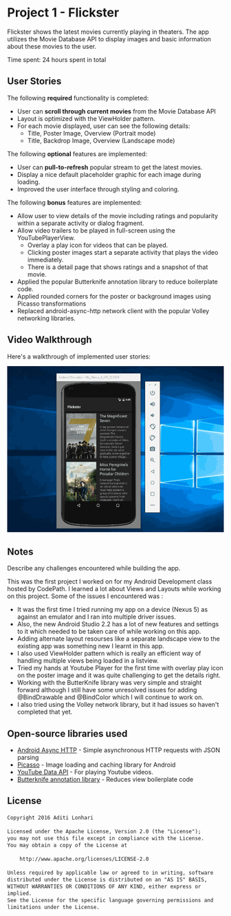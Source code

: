 # Project 1 - Flickster

Flickster shows the latest movies currently playing in theaters. The app utilizes the Movie Database API to display images and basic information about these movies to the user.

Time spent: 24 hours spent in total

## User Stories

The following **required** functionality is completed:

* User can **scroll through current movies** from the Movie Database API
* Layout is optimized with the ViewHolder pattern.
* For each movie displayed, user can see the following details:
  * Title, Poster Image, Overview (Portrait mode)
  * Title, Backdrop Image, Overview (Landscape mode)

The following **optional** features are implemented:

* User can **pull-to-refresh** popular stream to get the latest movies.
* Display a nice default placeholder graphic for each image during loading.
* Improved the user interface through styling and coloring.

The following **bonus** features are implemented:

* Allow user to view details of the movie including ratings and popularity within a separate activity or dialog fragment.
* Allow video trailers to be played in full-screen using the YouTubePlayerView.
    * Overlay a play icon for videos that can be played.
    * Clicking poster images start a separate activity that plays the video immediately.
    * There is a detail page that shows ratings and a snapshot of that movie.
* Applied the popular Butterknife annotation library to reduce boilerplate code.
* Applied rounded corners for the poster or background images using Picasso transformations
* Replaced android-async-http network client with the popular Volley networking libraries.


## Video Walkthrough

Here's a walkthrough of implemented user stories:

<img src='https://github.com/aditilonhari/Flickster/blob/master/flickster.gif' title='Video Walkthrough' width='' alt='Video Walkthrough' />

## Notes

Describe any challenges encountered while building the app.

This was the first project I worked on for my Android Development class hosted by CodePath. 
I learned a lot about Views and Layouts while working on this project. Some of the issues I encountered was : 
 - It was the first time I tried running my app on a device (Nexus 5) as against an emulator and I ran into multiple driver issues. 
 - Also, the new Android Studio 2.2 has a lot of new features and settings to it which needed to be taken care of while working on this app.
 - Adding alternate layout resourses like a separate landscape view to the existing app was something new I learnt in this app.
 - I also used ViewHolder pattern which is really an efficient way of handling multiple views being loaded in a listview.
 - Tried my hands at Youtube Player for the first time with overlay play icon on the poster image and it was quite challenging to get the details right.
 - Working with the ButterKnife library was very simple and straight forward although I still have some unresolved issues for adding @BindDrawable 
	and @BindColor which I will continue to work on.
 - I also tried using the Volley network library, but it had issues so haven't completed that yet. 

## Open-source libraries used

- [Android Async HTTP](https://github.com/loopj/android-async-http) - Simple asynchronous HTTP requests with JSON parsing
- [Picasso](http://square.github.io/picasso/) - Image loading and caching library for Android
- [YouTube Data API](https://developers.google.com/youtube/v3/docs/) - For playing Youtube videos.
- [Butterknife annotation library](http://guides.codepath.com/android/Reducing-View-Boilerplate-with-Butterknife) - Reduces view boilerplate code

## License

    Copyright 2016 Aditi Lonhari

    Licensed under the Apache License, Version 2.0 (the "License");
    you may not use this file except in compliance with the License.
    You may obtain a copy of the License at

        http://www.apache.org/licenses/LICENSE-2.0

    Unless required by applicable law or agreed to in writing, software
    distributed under the License is distributed on an "AS IS" BASIS,
    WITHOUT WARRANTIES OR CONDITIONS OF ANY KIND, either express or implied.
    See the License for the specific language governing permissions and
    limitations under the License.
